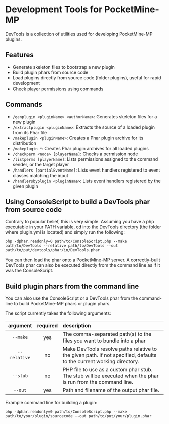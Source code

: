 # Development Tools for PocketMine-MP
DevTools is a collection of utilities used for developing PocketMine-MP plugins.

## Features
- Generate skeleton files to bootstrap a new plugin
- Build plugin phars from source code
- Load plugins directly from source code (folder plugins), useful for rapid development
- Check player permissions using commands

## Commands
* `/genplugin <pluginName> <authorName>`: Generates skeleton files for a new plugin
* `/extractplugin <pluginName>`: Extracts the source of a loaded plugin from its Phar file
* `/makeplugin <pluginName>`: Creates a Phar plugin archive for its distribution
* `/makeplugin *`: Creates Phar plugin archives for all loaded plugins
* `/checkperm <node> [playerName]`: Checks a permission node
* `/listperms [playerName]`: Lists permissions assigned to the command sender, or the target player
* `/handlers [partialEventName]`: Lists event handlers registered to event classes matching the input
* `/handlersbyplugin <pluginName>`: Lists event handlers registered by the given plugin

## Using ConsoleScript to build a DevTools phar from source code
Contrary to popular belief, this is very simple. Assuming you have a php executable in your PATH variable, cd into the DevTools directory (the folder where plugin.yml is located) and simply run the following:
```
php -dphar.readonly=0 path/to/ConsoleScript.php --make path/to/DevTools --relative path/to/DevTools --out path/to/put/devtools/phar/in/DevTools.phar
```
You can then load the phar onto a PocketMine-MP server. A correctly-built DevTools phar can also be executed directly from the command line as if it was the ConsoleScript.

## Build plugin phars from the command line
You can also use the ConsoleScript or a DevTools phar from the command-line to build PocketMine-MP phars or plugin phars.

The script currently takes the following arguments:

| argument | required | description |
|:--------:|:--------:|:------------|
| `--make` | yes | The comma-separated path(s) to the files you want to bundle into a phar |
| `--relative` | no | Make DevTools resolve paths relative to the given path. If not specified, defaults to the current working directory. |
| `--stub` | no | PHP file to use as a custom phar stub. The stub will be executed when the phar is run from the command line. |
| `--out` | yes | Path and filename of the output phar file. |

Example command line for building a plugin:
```
php -dphar.readonly=0 path/to/ConsoleScript.php --make path/to/your/plugin/sourcecode --out path/to/put/your/plugin.phar
```
